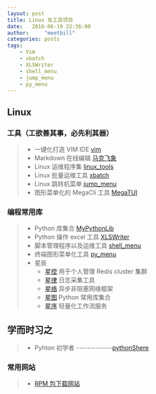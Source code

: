 ```yaml
---
layout: post
title: Linux 及工具项目
date:   2016-06-19 22:36:00
author:     "meetbill"
categories: posts
tags:
    - Vim
    - xbatch
    - XLSWriter
    - shell_menu
    - jump_menu
    - py_menu
---
```


## Linux

### 工具（工欲善其事，必先利其器）
> * 一键化打造 VIM IDE [vim](https://github.com/meetbill/Vim)
> * Markdown 在线编辑 [马克飞象](https://maxiang.io/)
> * Linux 运维程序集 [linux_tools](https://github.com/meetbill/linux_tools)
> * Linux 批量运维工具 [xbatch](https://github.com/meetbill/xbatch)
> * Linux 跳转机菜单 [jump_menu](https://github.com/meetbill/jump_menu)
> * 图形菜单化的 MegaCli 工具 [MegaTUI](https://github.com/meetbill/MegaTUI)

### 编程常用库

> * Python 库集合 [MyPythonLib](https://github.com/meetbill/MyPythonLib)
> * Python 操作 excel 工具 [XLSWriter](https://github.com/meetbill/XLSWriter)
> * 脚本管理程序以及运维工具 [shell_menu](https://github.com/meetbill/shell_menu)
> * 终端图形菜单化工具 [py_menu](https://github.com/meetbill/py_menu)
> * 星辰
>   * [星控](https://github.com/meetbill/x-kong) 用于个人管理 Redis cluster 集群
>   * [星律](https://github.com/meetbill/x-lv) 日志采集工具
>   * [星络](https://github.com/meetbill/x-luo) 异步非阻塞网络框架
>   * [星图](https://github.com/meetbill/x-lib) Python 常用库集合
>   * [星序](https://github.com/meetbill/x-xu) 轻量化工作流服务

## 学而时习之

> * Pyhton 初学者 -------------[pythonShere](https://github.com/meetbill/codeparkshare)

### 常用网站
> * [RPM 包下载网站](http://rpm.pbone.net/)
